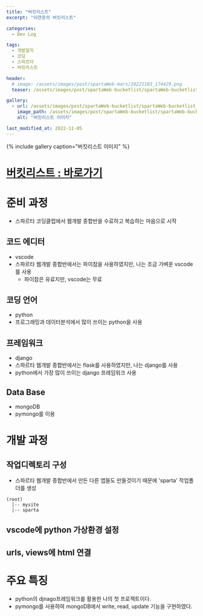 ```yaml
---
title: "버킷리스트"
excerpt: "이연준의 버킷리스트"

categories:
  - Dev Log

tags:
  - 개발일지
  - 코딩
  - 스파르타
  - 버킷리스트

header:
  # image: /assets/images/post/spartaWeb-mars/20221103_174429.png
  teaser: /assets/images/post/spartaWeb-bucketlist/spartaWeb-bucketlist_01.jpg

gallery:
  - url: /assets/images/post/spartaWeb-bucketlist/spartaWeb-bucketlist_01.jpg
    image_path: /assets/images/post/spartaWeb-bucketlist/spartaWeb-bucketlist_01.jpg
    alt: "버킷리스트 이미지"

last_modified_at: 2022-11-05
---
```



{% include gallery caption="버킷리스트 이미지" %}

# [버킷리스트 : 바로가기](http://leeyj85.shop/spartaWeb/spartaWeb_bucketlist/)


# 준비 과정
- 스파르타 코딩클럽에서 웹개발 종합반을 수료하고 복습하는 마음으로 시작

## 코드 에디터
- vscode
- 스파르타 웹개발 종합반에서는 파이참을 사용하였지만, 나는 조금 가벼운 vscode를 사용
  - 파이참은 유료지만, vscode는 무료

## 코딩 언어
- python
- 프로그래밍과 데이터분석에서 많이 쓰이는 python을 사용

## 프레임워크
- django
- 스파르타 웹개발 종합반에서는 flask를 사용하였지만, 나는 django를 사용
- python에서 가장 많이 쓰이는 django 프레임워크 사용

## Data Base
- mongoDB
- pymongo를 이용

# 개발 과정
## 작업디렉토리 구성
- 스파르타 웹개발 종합반에서 만든 다른 앱들도 만들것이기 때문에 'sparta' 작업폴더를 생성
```
(root)
  |-- mysite
  |-- sparta
```

## vscode에 python 가상환경 설정

## urls, views에 html 연결

# 주요 특징
- python의 djnago프레임워크를 활용한 나의 첫 프로젝트이다.
- pymongo를 사용하여 mongoDB에서 write, read, update 기능을 구현하였다.
